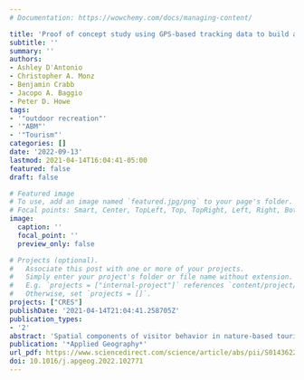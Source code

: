 ```yaml
---
# Documentation: https://wowchemy.com/docs/managing-content/

title: 'Proof of concept study using GPS-based tracking data to build agent-based models of visitors’ off-trail behavior in nature-based tourism settings'
subtitle: ''
summary: ''
authors:
- Ashley D'Antonio 
- Christopher A. Monz 
- Benjamin Crabb
- Jacopo A. Baggio
- Peter D. Howe
tags:
- '"outdoor recreation"'
- '"ABM"'
- '"Tourism"'
categories: []
date: '2022-09-13'
lastmod: 2021-04-14T16:04:41-05:00
featured: false
draft: false

# Featured image
# To use, add an image named `featured.jpg/png` to your page's folder.
# Focal points: Smart, Center, TopLeft, Top, TopRight, Left, Right, BottomLeft, Bottom, BottomRight.
image:
  caption: ''
  focal_point: ''
  preview_only: false

# Projects (optional).
#   Associate this post with one or more of your projects.
#   Simply enter your project's folder or file name without extension.
#   E.g. `projects = ["internal-project"]` references `content/project/deep-learning/index.md`.
#   Otherwise, set `projects = []`.
projects: ["CRES"]
publishDate: '2021-04-14T21:04:41.258705Z'
publication_types:
- '2'
abstract: 'Spatial components of visitor behavior in nature-based tourism settings have the potential to influence both the biophysical environmental and recreational experience. Previous efforts to model visitor spatial behavior in these settings have largely been deterministic and probabilistic. Comparatively, agent-based models (ABM) are often considered a more accurate technique for representing complex human behaviors such as visitor use. A key challenge in the development of ABM in nature-based tourism settings has been the lack of detailed, individually-based, georeferenced data on visitors, especially in locations where visitors leave trails. This study is a proof of concept exercise using global position system (GPS) data, collected from visitors in Yosemite National Park, to develop an example ABM of visitor use. Results from this study demonstrate that it is feasible to use GPS tracking data to provide insight into the generation of agent rules, yet knowledge gaps remain for the further development of ABMs in nature-based tourism research.'
publication: '*Applied Geography*'
url_pdf: https://www.sciencedirect.com/science/article/abs/pii/S0143622822001424?via%3Dihub
doi: 10.1016/j.apgeog.2022.102771
---
```

